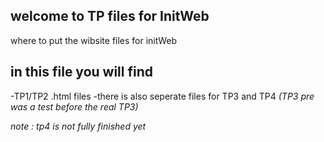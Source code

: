 ## welcome to TP files for InitWeb
where to put the wibsite files for initWeb

## in this file you will find
-TP1/TP2 .html files
-there is also seperate files for TP3 and TP4 _(TP3 pre was a test before the real TP3)_


_note : tp4 is not fully finished yet_